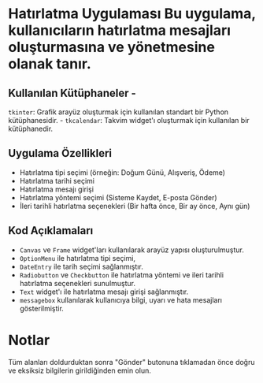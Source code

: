 # Hatırlatma Uygulaması  Bu uygulama, kullanıcıların hatırlatma mesajları oluşturmasına ve yönetmesine olanak tanır. 
## Kullanılan Kütüphaneler  - 
`tkinter`: Grafik arayüz oluşturmak için kullanılan standart bir Python kütüphanesidir. - 
`tkcalendar`: Takvim widget'ı oluşturmak için kullanılan bir kütüphanedir. 

## Uygulama Özellikleri  
- Hatırlatma tipi seçimi (örneğin: Doğum Günü, Alışveriş, Ödeme)
- Hatırlatma tarihi seçimi 
- Hatırlatma mesajı girişi 
- Hatırlatma yöntemi seçimi (Sisteme Kaydet, E-posta Gönder)
- İleri tarihli hatırlatma seçenekleri (Bir hafta önce, Bir ay önce, Aynı gün)

## Kod Açıklamaları  
-  `Canvas` ve `Frame` widget'ları kullanılarak arayüz yapısı oluşturulmuştur.
-  `OptionMenu` ile hatırlatma tipi seçimi,
-  `DateEntry` ile tarih seçimi sağlanmıştır.
-  `Radiobutton` ve `Checkbutton` ile hatırlatma yöntemi ve ileri tarihli hatırlatma seçenekleri sunulmuştur.
-  `Text` widget'ı ile hatırlatma mesajı girişi sağlanmıştır.
-  `messagebox` kullanılarak kullanıcıya bilgi, uyarı ve hata mesajları gösterilmiştir.

# Notlar  
Tüm alanları doldurduktan sonra "Gönder" butonuna tıklamadan önce doğru ve eksiksiz bilgilerin girildiğinden emin olun. 
